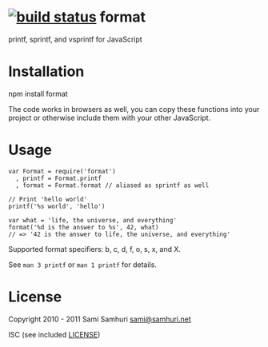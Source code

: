 [![build status](https://secure.travis-ci.org/samsonjs/format.png)](http://travis-ci.org/samsonjs/format)
format
======

printf, sprintf, and vsprintf for JavaScript


Installation
============

npm install format

The code works in browsers as well, you can copy these functions into your project
or otherwise include them with your other JavaScript.

Usage
=====

    var Format = require('format')
      , printf = Format.printf
      , format = Format.format // aliased as sprintf as well

    // Print 'hello world'
    printf('%s world', 'hello')

    var what = 'life, the universe, and everything'
    format('%d is the answer to %s', 42, what)
    // => '42 is the answer to life, the universe, and everything'

Supported format specifiers: b, c, d, f, o, s, x, and X.

See `man 3 printf` or `man 1 printf` for details.


License
=======

Copyright 2010 - 2011 Sami Samhuri sami@samhuri.net

ISC (see included [LICENSE](/samsonjs/format/blob/master/LICENSE))

